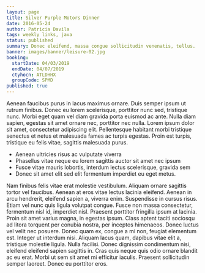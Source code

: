 ```yaml
---
layout: page
title: Silver Purple Motors Dinner
date: 2016-05-24
author: Patricia Davila
tags: weekly links, java
status: published
summary: Donec eleifend, massa congue sollicitudin venenatis, tellus.
banner: images/banner/leisure-02.jpg
booking:
  startDate: 04/03/2019
  endDate: 04/07/2019
  ctyhocn: ATLDHHX
  groupCode: SPMD
published: true
---
```

Aenean faucibus purus in lacus maximus ornare. Duis semper ipsum ut rutrum finibus. Donec eu lorem scelerisque, porttitor nunc sed, tristique nunc. Morbi eget quam vel diam gravida porta euismod ac ante. Nulla diam sapien, egestas sit amet ornare nec, porttitor nec nulla. Lorem ipsum dolor sit amet, consectetur adipiscing elit. Pellentesque habitant morbi tristique senectus et netus et malesuada fames ac turpis egestas. Proin est turpis, tristique eu felis vitae, sagittis malesuada purus.

* Aenean ultricies risus ac vulputate viverra
* Phasellus vitae neque eu lorem sagittis auctor sit amet nec ipsum
* Fusce vitae mauris lobortis, interdum lectus scelerisque, gravida sem
* Donec sit amet elit sed elit fermentum imperdiet eu eget metus.

Nam finibus felis vitae erat molestie vestibulum. Aliquam ornare sagittis tortor vel faucibus. Aenean at eros vitae lectus lacinia eleifend. Aenean in arcu hendrerit, eleifend sapien a, viverra enim. Suspendisse in cursus risus. Etiam vel nunc quis ligula volutpat congue. Fusce non massa consectetur, fermentum nisl id, imperdiet nisl. Praesent porttitor fringilla ipsum at lacinia. Proin sit amet varius magna, in egestas ipsum.
Class aptent taciti sociosqu ad litora torquent per conubia nostra, per inceptos himenaeos. Donec luctus vel velit nec posuere. Donec quam ex, congue a mi non, feugiat elementum est. Integer ut interdum nisi. Aliquam lacus quam, dapibus vitae elit a, tristique molestie ligula. Nulla facilisi. Donec dignissim condimentum nisi, eleifend eleifend sapien sagittis in. Cras quis neque quis odio ornare blandit ac eu erat. Morbi ut sem sit amet mi efficitur iaculis. Praesent sollicitudin semper laoreet. Donec eu porttitor eros.
